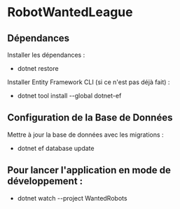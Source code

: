 # RobotWantedLeague

## Dépendances

Installer les dépendances :

- dotnet restore

Installer Entity Framework CLI (si ce n'est pas déjà fait) :

- dotnet tool install --global dotnet-ef


## Configuration de la Base de Données

Mettre à jour la base de données avec les migrations :

- dotnet ef database update


## Pour lancer l'application en mode de développement :


- dotnet watch --project WantedRobots


